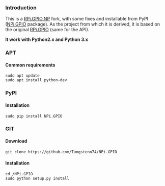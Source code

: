 ### Introduction

This is a [RPi.GPIO.NP](https://github.com/chainsx/RPi.GPIO.NP) fork, with some fixes and installable from PyPI ([NPi.GPIO](https://pypi.org/project/NPi.GPIO) package). As the project from which it is derived, it is based on the original [RPi.GPIO](https://pypi.python.org/pypi/RPi.GPIO) (same for the API).   
  
__It work with Python2.x and Python 3.x__

### APT 
#### Common requirements
    sudo apt update
    sudo apt install python-dev 

### PyPI
#### Installation
    sudo pip install NPi.GPIO

### GIT
#### Download
    git clone https://github.com/Tungsteno74/NPi.GPIO

#### Installation
    cd /NPi.GPIO               
    sudo python setup.py install
